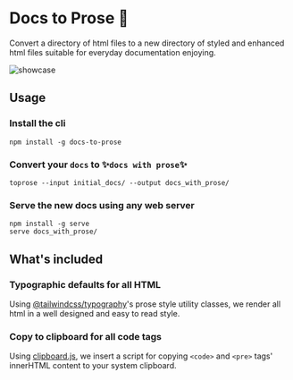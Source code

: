 # Docs to Prose 📖

Convert a directory of html files to a new directory of styled and enhanced html
files suitable for everyday documentation enjoying.

![showcase](./docs_to_prose_showcase_short.gif)

## Usage

### Install the cli

```
npm install -g docs-to-prose
```

### Convert your `docs` to ✨`docs with prose`✨

```
toprose --input initial_docs/ --output docs_with_prose/
```

### Serve the new docs using any web server

```
npm install -g serve
serve docs_with_prose/
```

## What's included

### Typographic defaults for all HTML

Using [@tailwindcss/typography](https://tailwindcss.com/docs/typography-plugin)'s
prose style utility classes, we render all html in a well designed and easy to
read style.

### Copy to clipboard for all code tags

Using [clipboard.js](https://clipboardjs.com/), we insert a script for copying
`<code>` and `<pre>` tags' innerHTML content to your system clipboard.

